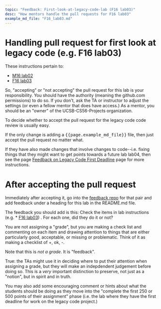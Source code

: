 ```yaml
---
topic: "Feedback: First-look-at-legacy-code-lab (F16 lab03)"
desc: "How mentors handle the pull requests for F16 lab03"
example_md_file: "F16_lab03.md"
---
```


# Handling pull request for first look at legacy code (e.g. F16 lab03)

These instructions pertain to:

* [M16 lab02](https://ucsb-cs56-m16.github.io/lab/lab02/)
* [F16 lab03](https://ucsb-cs56-f16.github.io/lab/lab03/)

So, "accepting" or "not accepting" the pull request for this lab is your responsibility.  You should have the authority (meaning the github.com permissions) to do so.  If you don't, ask the TA or instructor to adjust the settings (or even a fellow mentor that does have access.)   As a mentor, you should be an "owner" of the UCSB-CS56-Projects organization.

To decide whether to accept the pull request for the legacy code code review is usually easy.

If the only change is adding a <tt>{{page.example_md_file}}</tt> file, then just accept the pull request no matter what.

If they have also made changes that involve changes to code--i.e. fixing things that they might want to get points towards a future lab lab04, then see the page [Feedback on Legacy Code First Deadline](/topics/feedback_legacy_code_first_deadline/) page for more instructions.

# After accepting the pull request

Immediately after accepting it, go into the [feedback repo](/topics/create_feedback_repo/) for that pair and add feedback under a heading for this lab in the README.md file.

The feedback you should add is this:  Check the items in lab instructions (e.g. * [F16 lab03](https://ucsb-cs56-f16.github.io/lab/lab03/)) .   For each one, did they do it or not?   

You are not assigning a "grade", but you are making a check list and commenting on each item and drawing attention to things that are either particularly good, acceptable, or missing or problematic.  Think of it as making a checklist of  +, ok, -.  

Note that this is *not a grade*.  It is "feedback".  

True: the TAs might use it in deciding where to put their attention when assigning a grade, but they will make an indepdendent judgement before doing so.    This is a *very* important distinction to preserve, not just as a "notion", but in spirit and in truth.

You may also add some encouraging comment or hints about what the students should be doing as they move into the "complete the first 250 or 500 points of their assignment" phase (i.e. the lab where they have the first deadline for work on the legacy code project.)


